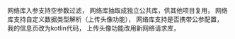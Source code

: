 网络库入参支持空参数过滤，
网络库抽取成独立公共库，供其他项目复用，
网络库支持自定义数据类型解析（上传头像功能），
网络库支持是否携带公参配置，
我的信息页改为kotlin代码，
上传头像功能改用新网络请求库，
